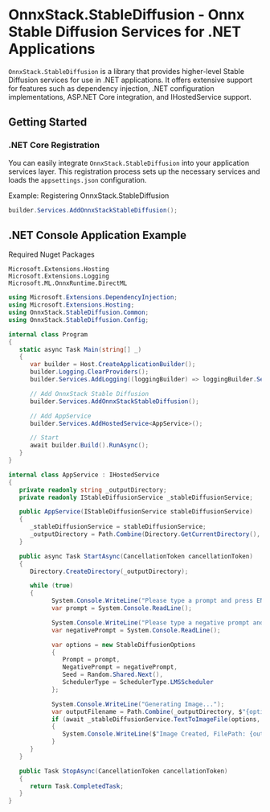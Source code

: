 ﻿# OnnxStack.StableDiffusion - Onnx Stable Diffusion Services for .NET Applications

`OnnxStack.StableDiffusion` is a library that provides higher-level Stable Diffusion services for use in .NET applications. It offers extensive support for features such as dependency injection, .NET configuration implementations, ASP.NET Core integration, and IHostedService support.

## Getting Started

### .NET Core Registration

You can easily integrate `OnnxStack.StableDiffusion` into your application services layer. This registration process sets up the necessary services and loads the `appsettings.json` configuration.

Example: Registering OnnxStack.StableDiffusion
```csharp
builder.Services.AddOnnxStackStableDiffusion();
```




## .NET Console Application Example

Required Nuget Packages
```nuget
Microsoft.Extensions.Hosting
Microsoft.Extensions.Logging
Microsoft.ML.OnnxRuntime.DirectML
```

```csharp
using Microsoft.Extensions.DependencyInjection;
using Microsoft.Extensions.Hosting;
using OnnxStack.StableDiffusion.Common;
using OnnxStack.StableDiffusion.Config;

internal class Program
{
   static async Task Main(string[] _)
   {
      var builder = Host.CreateApplicationBuilder();
      builder.Logging.ClearProviders();
      builder.Services.AddLogging((loggingBuilder) => loggingBuilder.SetMinimumLevel(LogLevel.Error));

      // Add OnnxStack Stable Diffusion
      builder.Services.AddOnnxStackStableDiffusion();

      // Add AppService
      builder.Services.AddHostedService<AppService>();

      // Start
      await builder.Build().RunAsync();
   }
}

internal class AppService : IHostedService
{
   private readonly string _outputDirectory;
   private readonly IStableDiffusionService _stableDiffusionService;

   public AppService(IStableDiffusionService stableDiffusionService)
   {
      _stableDiffusionService = stableDiffusionService;
      _outputDirectory = Path.Combine(Directory.GetCurrentDirectory(), "Images");
   }

   public async Task StartAsync(CancellationToken cancellationToken)
   {
      Directory.CreateDirectory(_outputDirectory);

      while (true)
      {
            System.Console.WriteLine("Please type a prompt and press ENTER");
            var prompt = System.Console.ReadLine();

            System.Console.WriteLine("Please type a negative prompt and press ENTER (optional)";
            var negativePrompt = System.Console.ReadLine();

            var options = new StableDiffusionOptions
            {
               Prompt = prompt,
               NegativePrompt = negativePrompt,
               Seed = Random.Shared.Next(),
               SchedulerType = SchedulerType.LMSScheduler
            };

            System.Console.WriteLine("Generating Image...");
            var outputFilename = Path.Combine(_outputDirectory, $"{options.Seed}_{options.SchedulerType}.png");
            if (await _stableDiffusionService.TextToImageFile(options, outputFilename))
            {
               System.Console.WriteLine($"Image Created, FilePath: {outputFilename}");
            }
      }
   }

   public Task StopAsync(CancellationToken cancellationToken)
   {
      return Task.CompletedTask;
   }
}
```